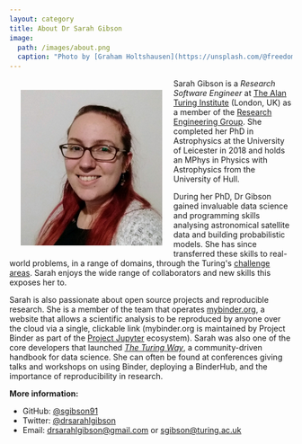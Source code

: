 ```yaml
---
layout: category
title: About Dr Sarah Gibson
image:
  path: /images/about.png
  caption: "Photo by [Graham Holtshausen](https://unsplash.com/@freedomstudios?utm_source=unsplash&utm_medium=referral&utm_content=creditCopyText) on [Unsplash](https://unsplash.com/s/photos/galaxy)"
---
```


<img src="/images/profile_pic.jpg" alt="Dr Sarah Gibson" width="50%" align="left" hspace="20" vspace="20">

Sarah Gibson is a _Research Software Engineer_ at [The Alan Turing Institute](https://www.turing.ac.uk/) (London, UK) as a member of the [Research Engineering Group](https://www.turing.ac.uk/research/research-programmes/research-engineering).
She completed her PhD in Astrophysics at the University of Leicester in 2018 and holds an MPhys in Physics with Astrophysics from the University of Hull.

During her PhD, Dr Gibson gained invaluable data science and programming skills analysing astronomical satellite data and building probabilistic models.
She has since transferred these skills to real-world problems, in a range of domains, through the Turing's [challenge areas](https://www.turing.ac.uk/research/challenges).
Sarah enjoys the wide range of collaborators and new skills this exposes her to.

Sarah is also passionate about open source projects and reproducible research.
She is a member of the team that operates [mybinder.org](https://mybinder.org), a website that allows a scientific analysis to be reproduced by anyone over the cloud via a single, clickable link (mybinder.org is maintained by Project Binder as part of the [Project Jupyter](https://jupyter.org) ecosystem).
Sarah was also one of the core developers that launched [_The Turing Way_](https://github.com/alan-turing-institute/the-turing-way), a community-driven handbook for data science.
She can often be found at conferences giving talks and workshops on using Binder, deploying a BinderHub, and the importance of reproducibility in research.

__More information:__

- GitHub: [@sgibson91](https://github.com/sgibson91)
- Twitter: [@drsarahlgibson](https://twitter.com/drsarahlgibson)
- Email: [drsarahlgibson@gmail.com](mailto:drsarahlgibson@gmail.com) or [sgibson@turing.ac.uk](mailto:sgibson@turing.ac.uk)
